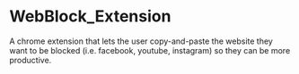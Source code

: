 # WebBlock_Extension
A chrome extension that lets the user copy-and-paste the website
they want to be blocked (i.e. facebook, youtube, instagram) so they can be more productive.
